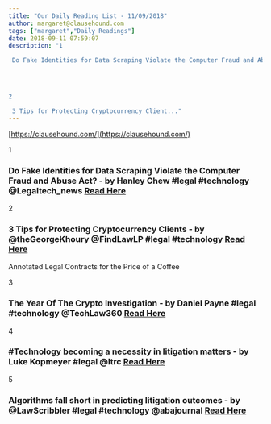 ```yaml
---
title: "Our Daily Reading List - 11/09/2018"
author: margaret@clausehound.com
tags: ["margaret","Daily Readings"]
date: 2018-09-11 07:59:07
description: "1

 Do Fake Identities for Data Scraping Violate the Computer Fraud and Abuse Act? - by Hanley Chew #legal #technology @Legaltech_news Read Here

 


2

 3 Tips for Protecting Cryptocurrency Client..."
---
```


[https://clausehound.com/](https://clausehound.com/)

1

###  Do Fake Identities for Data Scraping Violate the Computer Fraud and Abuse Act? - by Hanley Chew #legal #technology @Legaltech_news [Read Here](https://www.law.com/legaltechnews/2018/08/27/do-fake-identities-for-data-scraping-violate-the-computer-fraud-and-abuse-act/)

 

2

###  3 Tips for Protecting Cryptocurrency Clients - by @theGeorgeKhoury @FindLawLP #legal #technology  [Read Here](https://blogs.findlaw.com/technologist/2018/08/3-tips-for-protecting-cryptocurrency-clients.html)

Annotated Legal Contracts
for the Price of a Coffee

3

###  The Year Of The Crypto Investigation - by Daniel Payne #legal #technology @TechLaw360 [Read Here](https://www.law360.com/technology/articles/1076156/the-year-of-the-crypto-investigation)

 

4

###  #Technology becoming a necessity in litigation matters - by Luke Kopmeyer #legal @ltrc [Read Here](https://www.lawtechnologytoday.org/2018/08/technology-becoming-a-necessity-in-litigation-matters/)

 

5

###  Algorithms fall short in predicting litigation outcomes - by @LawScribbler #legal #technology @abajournal [Read Here](http://www.abajournal.com/magazine/article/data_predicting_litigation_outcomes)

 